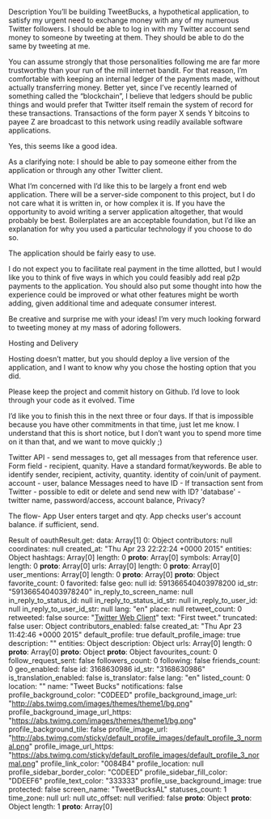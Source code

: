 Description
You’ll be building TweetBucks, a hypothetical application,
 to satisfy my urgent need to exchange money with any of my
 numerous Twitter followers. I should be able to log in with
 my Twitter account send money to someone by tweeting at them.
 They should be able to do the same by tweeting at me.

You can assume strongly that those personalities following me
 are far more trustworthy than your run of the mill internet
 bandit. For that reason, I’m comfortable with keeping an
 internal ledger of the payments made, without actually
 transferring money. Better yet, since I’ve recently learned of
 something called the “blockchain”, I believe that ledgers
 should be public things and would prefer that Twitter itself
 remain the system of record for these transactions.
Transactions of the form payer X sends Y bitcoins to payee Z are broadcast to this network using readily available software applications.

Yes, this seems like a good idea.

As a clarifying note: I should be able to pay someone either
 from the application or through any other Twitter client.

What I’m concerned with
I’d like this to be largely a front end web application.
 There will be a server-side component to this project, but
 I do not care what it is written in, or how complex it is.
 If you have the opportunity to avoid writing a server
 application altogether, that would probably be best.
 Boilerplates are an acceptable foundation, but I’d like an
 explanation for why you used a particular technology if you
 choose to do so.

The application should be fairly easy to use.

I do not expect you to facilitate real payment in the time
 allotted, but I would like you to think of five ways in which
 you could feasibly add real p2p payments to the application.
 You should also put some thought into how the experience could
 be improved or what other features might be worth adding, given
 additional time and adequate consumer interest.

Be creative and surprise me with your ideas! I’m very much looking
 forward to tweeting money at my mass of adoring followers.

Hosting and Delivery

Hosting doesn’t matter, but you should deploy a live version of
 the application, and I want to know why you chose the hosting
 option that you did.

Please keep the project and commit history on Github. I’d love
 to look through your code as it evolved.
Time

I’d like you to finish this in the next three or four days. If
 that is impossible because you have other commitments in that
 time, just let me know. I understand that this is short notice,
 but I don’t want you to spend more time on it than that, and we
 want to move quickly ;)

Twitter API - send messages to, get all messages from that reference user.
Form field - recipient, quanity.
Have a standard format/keywords.  Be able to identify sender, recipient, activity, quantity.
identity of coin/unit of payment.
account - user, balance
Messages need to have ID - If transaction sent from Twitter - possible to edit
 or delete and send new with ID?
'database' - twitter name, password/access, account balance,
Privacy?

The flow-
App
User enters target and qty.
App checks user's account balance.
if sufficient, send.

Result of oauthResult.get:
data: Array[1]
  0: Object
    contributors: null
    coordinates: null
    created_at: "Thu Apr 23 22:22:24 +0000 2015"
    entities: Object
      hashtags: Array[0]
        length: 0
        __proto__: Array[0]
      symbols: Array[0]
        length: 0
        __proto__: Array[0]
      urls: Array[0]
        length: 0
        __proto__: Array[0]
      user_mentions: Array[0]
        length: 0
        __proto__: Array[0]
      __proto__: Object
    favorite_count: 0
    favorited: false
    geo: null
    id: 591366540403978200
    id_str: "591366540403978240"
    in_reply_to_screen_name: null
    in_reply_to_status_id: null
    in_reply_to_status_id_str: null
    in_reply_to_user_id: null
    in_reply_to_user_id_str: null
    lang: "en"
    place: null
    retweet_count: 0
    retweeted: false
    source: "<a href="http://twitter.com" rel="nofollow">Twitter Web Client</a>"
    text: "First tweet."
    truncated: false
    user: Object
      contributors_enabled: false
      created_at: "Thu Apr 23 11:42:46 +0000 2015"
      default_profile: true
      default_profile_image: true
      description: ""
      entities: Object
        description: Object
          urls: Array[0]
            length: 0
            __proto__: Array[0]
          __proto__: Object
        __proto__: Object
      favourites_count: 0
      follow_request_sent: false
      followers_count: 0
      following: false
      friends_count: 0
      geo_enabled: false
      id: 3168630986
      id_str: "3168630986"
      is_translation_enabled: false
      is_translator: false
      lang: "en"
      listed_count: 0
      location: ""
      name: "Tweet Bucks"
      notifications: false
      profile_background_color: "C0DEED"
      profile_background_image_url: "http://abs.twimg.com/images/themes/theme1/bg.png"
      profile_background_image_url_https: "https://abs.twimg.com/images/themes/theme1/bg.png"
      profile_background_tile: false
      profile_image_url: "http://abs.twimg.com/sticky/default_profile_images/default_profile_3_normal.png"
      profile_image_url_https: "https://abs.twimg.com/sticky/default_profile_images/default_profile_3_normal.png"
      profile_link_color: "0084B4"
      profile_location: null
      profile_sidebar_border_color: "C0DEED"
      profile_sidebar_fill_color: "DDEEF6"
      profile_text_color: "333333"
      profile_use_background_image: true
      protected: false
      screen_name: "TweetBucksAL"
      statuses_count: 1
      time_zone: null
      url: null
      utc_offset: null
      verified: false
      __proto__: Object
    __proto__: Object
  length: 1
  __proto__: Array[0]